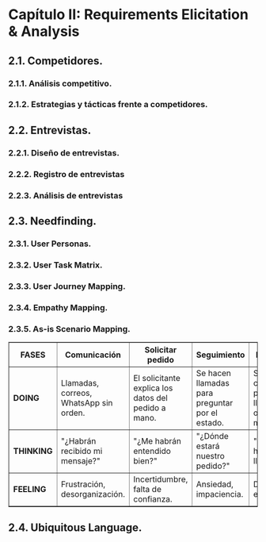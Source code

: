 # Capítulo II: Requirements Elicitation & Analysis

## 2.1. Competidores.

### 2.1.1. Análisis competitivo.

### 2.1.2. Estrategias y tácticas frente a competidores.

## 2.2. Entrevistas.

### 2.2.1. Diseño de entrevistas.

### 2.2.2. Registro de entrevistas

### 2.2.3. Análisis de entrevistas

## 2.3. Needfinding.

### 2.3.1. User Personas.

### 2.3.2. User Task Matrix.

### 2.3.3. User Journey Mapping.

### 2.3.4. Empathy Mapping.

### 2.3.5. As-is Scenario Mapping.

<table border="1">
  <thead>
    <tr>
      <th>FASES</th>
      <th>Comunicación</th>
      <th>Solicitar pedido</th>
      <th>Seguimiento</th>
      <th>Entrega</th>
    </tr>
  </thead>
  <tbody>
    <tr>
      <td><strong>DOING</strong></td>
      <td>Llamadas, correos, WhatsApp sin orden.</td>
      <td>El solicitante explica los datos del pedido a mano.</td>
      <td>Se hacen llamadas para preguntar por el estado.</td>
      <td>Se confirma por llamada o mensaje.</td>
    </tr>
    <tr>
      <td><strong>THINKING</strong></td>
      <td>"¿Habrán recibido mi mensaje?"</td>
      <td>"¿Me habrán entendido bien?"</td>
      <td>"¿Dónde estará nuestro pedido?"</td>
      <td>"¿Ya habrán llegado?"</td>
    </tr>
    <tr>
      <td><strong>FEELING</strong></td>
      <td>Frustración, desorganización.</td>
      <td>Incertidumbre, falta de confianza.</td>
      <td>Ansiedad, impaciencia.</td>
      <td>Duda, estrés.</td>
    </tr>
  </tbody>
</table>

## 2.4. Ubiquitous Language.